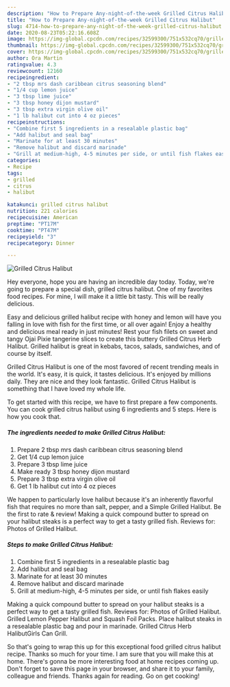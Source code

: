 ```yaml
---
description: "How to Prepare Any-night-of-the-week Grilled Citrus Halibut"
title: "How to Prepare Any-night-of-the-week Grilled Citrus Halibut"
slug: 4714-how-to-prepare-any-night-of-the-week-grilled-citrus-halibut
date: 2020-08-23T05:22:16.608Z
image: https://img-global.cpcdn.com/recipes/32599300/751x532cq70/grilled-citrus-halibut-recipe-main-photo.jpg
thumbnail: https://img-global.cpcdn.com/recipes/32599300/751x532cq70/grilled-citrus-halibut-recipe-main-photo.jpg
cover: https://img-global.cpcdn.com/recipes/32599300/751x532cq70/grilled-citrus-halibut-recipe-main-photo.jpg
author: Ora Martin
ratingvalue: 4.3
reviewcount: 12160
recipeingredient:
- "2 tbsp mrs dash caribbean citrus seasoning blend"
- "1/4 cup lemon juice"
- "3 tbsp lime juice"
- "3 tbsp honey dijon mustard"
- "3 tbsp extra virgin olive oil"
- "1 lb halibut cut into 4 oz pieces"
recipeinstructions:
- "Combine first 5 ingredients in a resealable plastic bag"
- "Add halibut and seal bag"
- "Marinate for at least 30 minutes"
- "Remove halibut and discard marinade"
- "Grill at medium-high, 4-5 minutes per side, or until fish flakes easily"
categories:
- Recipe
tags:
- grilled
- citrus
- halibut

katakunci: grilled citrus halibut 
nutrition: 221 calories
recipecuisine: American
preptime: "PT17M"
cooktime: "PT47M"
recipeyield: "3"
recipecategory: Dinner

---
```



![Grilled Citrus Halibut](https://img-global.cpcdn.com/recipes/32599300/751x532cq70/grilled-citrus-halibut-recipe-main-photo.jpg)

Hey everyone, hope you are having an incredible day today. Today, we're going to prepare a special dish, grilled citrus halibut. One of my favorites food recipes. For mine, I will make it a little bit tasty. This will be really delicious.

Easy and delicious grilled halibut recipe with honey and lemon will have you falling in love with fish for the first time, or all over again! Enjoy a healthy and delicious meal ready in just minutes! Rest your fish filets on sweet and tangy Ojai Pixie tangerine slices to create this buttery Grilled Citrus Herb Halibut. Grilled halibut is great in kebabs, tacos, salads, sandwiches, and of course by itself.

Grilled Citrus Halibut is one of the most favored of recent trending meals in the world. It's easy, it is quick, it tastes delicious. It's enjoyed by millions daily. They are nice and they look fantastic. Grilled Citrus Halibut is something that I have loved my whole life.


To get started with this recipe, we have to first prepare a few components. You can cook grilled citrus halibut using 6 ingredients and 5 steps. Here is how you cook that.

<!--inarticleads1-->

##### The ingredients needed to make Grilled Citrus Halibut:

1. Prepare 2 tbsp mrs dash caribbean citrus seasoning blend
1. Get 1/4 cup lemon juice
1. Prepare 3 tbsp lime juice
1. Make ready 3 tbsp honey dijon mustard
1. Prepare 3 tbsp extra virgin olive oil
1. Get 1 lb halibut cut into 4 oz pieces


We happen to particularly love halibut because it&#39;s an inherently flavorful fish that requires no more than salt, pepper, and a Simple Grilled Halibut. Be the first to rate &amp; review! Making a quick compound butter to spread on your halibut steaks is a perfect way to get a tasty grilled fish. Reviews for: Photos of Grilled Halibut. 

<!--inarticleads2-->

##### Steps to make Grilled Citrus Halibut:

1. Combine first 5 ingredients in a resealable plastic bag
1. Add halibut and seal bag
1. Marinate for at least 30 minutes
1. Remove halibut and discard marinade
1. Grill at medium-high, 4-5 minutes per side, or until fish flakes easily


Making a quick compound butter to spread on your halibut steaks is a perfect way to get a tasty grilled fish. Reviews for: Photos of Grilled Halibut. Grilled Lemon Pepper Halibut and Squash Foil Packs. Place halibut steaks in a resealable plastic bag and pour in marinade. Grilled Citrus Herb HalibutGirls Can Grill. 

So that's going to wrap this up for this exceptional food grilled citrus halibut recipe. Thanks so much for your time. I am sure that you will make this at home. There's gonna be more interesting food at home recipes coming up. Don't forget to save this page in your browser, and share it to your family, colleague and friends. Thanks again for reading. Go on get cooking!
